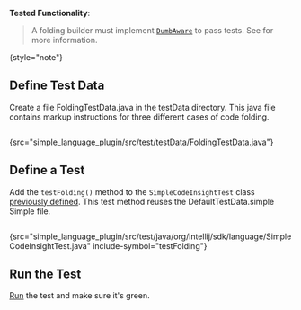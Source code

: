 [//]: # (title: 7. Folding Test)

<!-- Copyright 2000-2022 JetBrains s.r.o. and other contributors. Use of this source code is governed by the Apache 2.0 license that can be found in the LICENSE file. -->

<tldr>

**Tested Functionality**: [](folding_builder.md)

</tldr>

<include from="tests_prerequisites.md" element-id="custom_language_testing_tutorial_header"></include>

> A folding builder must implement [`DumbAware`](%gh-ic%/platform/core-api/src/com/intellij/openapi/project/DumbAware.java) to pass tests.
> See [](folding_builder.md#define-a-folding-builder) for more information.
>
{style="note"}

## Define Test Data
Create a file <path>FoldingTestData.java</path> in the <path>testData</path> directory.
This java file contains markup instructions for three different cases of code folding.

```java
```
{src="simple_language_plugin/src/test/testData/FoldingTestData.java"}

## Define a Test
Add the `testFolding()` method to the `SimpleCodeInsightTest` class [previously defined](completion_test.md#define-a-test).
This test method reuses the <path>DefaultTestData.simple</path> Simple file.

```java
```
{src="simple_language_plugin/src/test/java/org/intellij/sdk/language/SimpleCodeInsightTest.java" include-symbol="testFolding"}


## Run the Test
[Run](parsing_test.md#run-the-test) the test and make sure it's green.

